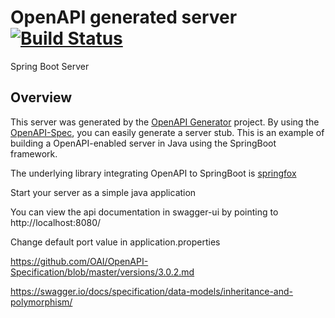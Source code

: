 # OpenAPI generated server [![Build Status](https://travis-ci.com/gorgestar/isn.svg?branch=master)](https://travis-ci.com/gorgestar/isn)

Spring Boot Server 


## Overview  
This server was generated by the [OpenAPI Generator](https://openapi-generator.tech) project.
By using the [OpenAPI-Spec](https://openapis.org), you can easily generate a server stub.
This is an example of building a OpenAPI-enabled server in Java using the SpringBoot framework.

The underlying library integrating OpenAPI to SpringBoot is [springfox](https://github.com/springfox/springfox)

Start your server as a simple java application

You can view the api documentation in swagger-ui by pointing to  
http://localhost:8080/

Change default port value in application.properties

https://github.com/OAI/OpenAPI-Specification/blob/master/versions/3.0.2.md

https://swagger.io/docs/specification/data-models/inheritance-and-polymorphism/